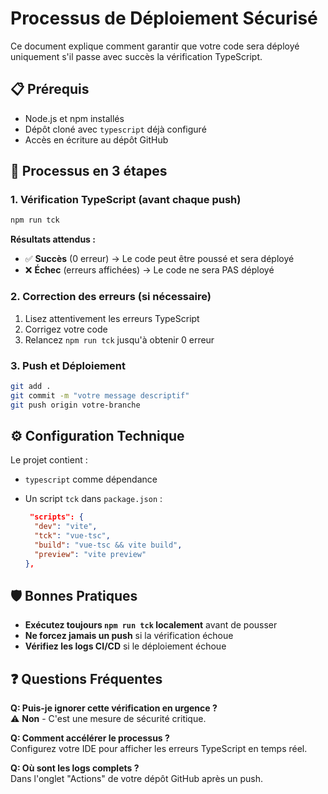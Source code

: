 # Processus de Déploiement Sécurisé

Ce document explique comment garantir que votre code sera déployé uniquement s'il passe avec succès la vérification TypeScript.

## 📋 Prérequis
- Node.js et npm installés
- Dépôt cloné avec `typescript` déjà configuré
- Accès en écriture au dépôt GitHub

## 🚀 Processus en 3 étapes

### 1. Vérification TypeScript (avant chaque push)
```bash
npm run tck
```

**Résultats attendus :**
- ✅ **Succès** (0 erreur) → Le code peut être poussé et sera déployé
- ❌ **Échec** (erreurs affichées) → Le code ne sera PAS déployé

### 2. Correction des erreurs (si nécessaire)
1. Lisez attentivement les erreurs TypeScript
2. Corrigez votre code
3. Relancez `npm run tck` jusqu'à obtenir 0 erreur

### 3. Push et Déploiement
```bash
git add .
git commit -m "votre message descriptif"
git push origin votre-branche
```

## ⚙️ Configuration Technique
Le projet contient :
- `typescript` comme dépendance
- Un script `tck` dans `package.json` :

  ```json
   "scripts": {
    "dev": "vite",
    "tck": "vue-tsc",
    "build": "vue-tsc && vite build",
    "preview": "vite preview"
  },
  ```

## 🛡️ Bonnes Pratiques
- **Exécutez toujours `npm run tck` localement** avant de pousser
- **Ne forcez jamais un push** si la vérification échoue
- **Vérifiez les logs CI/CD** si le déploiement échoue

## ❓ Questions Fréquentes
**Q: Puis-je ignorer cette vérification en urgence ?**  
⚠️ **Non** - C'est une mesure de sécurité critique.

**Q: Comment accélérer le processus ?**  
Configurez votre IDE pour afficher les erreurs TypeScript en temps réel.

**Q: Où sont les logs complets ?**  
Dans l'onglet "Actions" de votre dépôt GitHub après un push.
